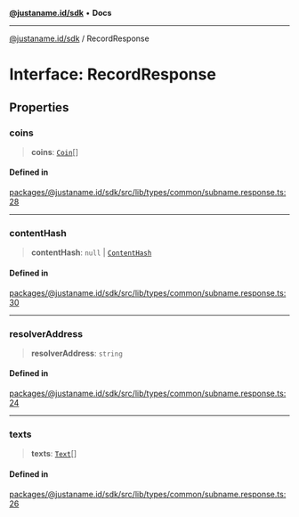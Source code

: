 [**@justaname.id/sdk**](../README.md) • **Docs**

***

[@justaname.id/sdk](../globals.md) / RecordResponse

# Interface: RecordResponse

## Properties

### coins

> **coins**: [`Coin`](Coin.md)[]

#### Defined in

[packages/@justaname.id/sdk/src/lib/types/common/subname.response.ts:28](https://github.com/JustaName-id/JustaName-sdk/blob/dc845c10af242e3ca87d95ef392516ac0bfa8b95/packages/@justaname.id/sdk/src/lib/types/common/subname.response.ts#L28)

***

### contentHash

> **contentHash**: `null` \| [`ContentHash`](ContentHash.md)

#### Defined in

[packages/@justaname.id/sdk/src/lib/types/common/subname.response.ts:30](https://github.com/JustaName-id/JustaName-sdk/blob/dc845c10af242e3ca87d95ef392516ac0bfa8b95/packages/@justaname.id/sdk/src/lib/types/common/subname.response.ts#L30)

***

### resolverAddress

> **resolverAddress**: `string`

#### Defined in

[packages/@justaname.id/sdk/src/lib/types/common/subname.response.ts:24](https://github.com/JustaName-id/JustaName-sdk/blob/dc845c10af242e3ca87d95ef392516ac0bfa8b95/packages/@justaname.id/sdk/src/lib/types/common/subname.response.ts#L24)

***

### texts

> **texts**: [`Text`](Text.md)[]

#### Defined in

[packages/@justaname.id/sdk/src/lib/types/common/subname.response.ts:26](https://github.com/JustaName-id/JustaName-sdk/blob/dc845c10af242e3ca87d95ef392516ac0bfa8b95/packages/@justaname.id/sdk/src/lib/types/common/subname.response.ts#L26)
